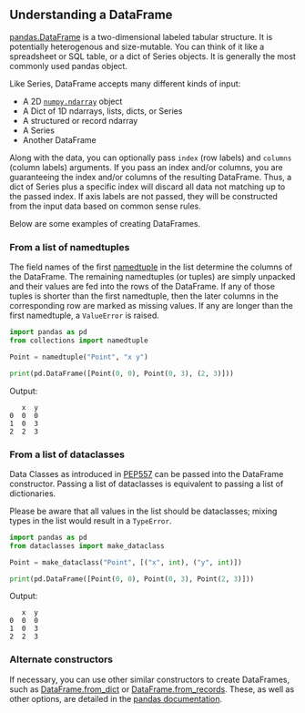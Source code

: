## Understanding a DataFrame

[pandas.DataFrame](https://pandas.pydata.org/docs/reference/api/pandas.DataFrame.html) is a two-dimensional labeled tabular structure. It is potentially heterogenous and size-mutable.
You can think of it like a spreadsheet or SQL table, or a dict of Series objects. 
It is generally the most commonly used pandas object. 

Like Series, DataFrame accepts many different kinds of input:
- A 2D [`numpy.ndarray`](https://numpy.org/doc/stable/reference/generated/numpy.ndarray.html) object
- A Dict of 1D ndarrays, lists, dicts, or Series
- A structured or record ndarray
- A Series
- Another DataFrame

Along with the data, you can optionally pass `index` (row labels) and `columns` (column labels) arguments. 
If you pass an index and/or columns, you are guaranteeing the index and/or columns of the resulting DataFrame. 
Thus, a dict of Series plus a specific index will discard all data not matching up to the passed index.
If axis labels are not passed, they will be constructed from the input data based on common sense rules.

Below are some examples of creating DataFrames.

### From a list of namedtuples
The field names of the first [namedtuple](https://docs.python.org/3/library/collections.html#collections.namedtuple) in the list determine the columns of the DataFrame. The remaining namedtuples (or tuples) are simply unpacked and their values are fed into the rows of the DataFrame. If any of those tuples is shorter than the first namedtuple, then the later columns in the corresponding row are marked as missing values. If any are longer than the first namedtuple, a `ValueError` is raised.
```python
import pandas as pd
from collections import namedtuple

Point = namedtuple("Point", "x y")

print(pd.DataFrame([Point(0, 0), Point(0, 3), (2, 3)]))
```
Output:
```text
   x  y
0  0  0
1  0  3
2  2  3
```

### From a list of dataclasses
Data Classes as introduced in [PEP557](https://www.python.org/dev/peps/pep-0557) can be passed into the DataFrame constructor. Passing a list of dataclasses is equivalent to passing a list of dictionaries.

Please be aware that all values in the list should be dataclasses; mixing types in the list would result in a `TypeError`.
```python
import pandas as pd
from dataclasses import make_dataclass

Point = make_dataclass("Point", [("x", int), ("y", int)])

print(pd.DataFrame([Point(0, 0), Point(0, 3), Point(2, 3)]))
```
Output:
```text
   x  y
0  0  0
1  0  3
2  2  3
```

### Alternate constructors

If necessary, you can use other similar constructors to create DataFrames, such as [DataFrame.from_dict](http://pandas.pydata.org/docs/reference/api/pandas.DataFrame.from_dict.html#pandas.DataFrame.from_dict) or [DataFrame.from_records](http://pandas.pydata.org/docs/reference/api/pandas.DataFrame.from_records.html#pandas.DataFrame.from_records). These, as well as other options, are detailed in the [pandas documentation](http://pandas.pydata.org/docs/reference/api/pandas.DataFrame.html).
